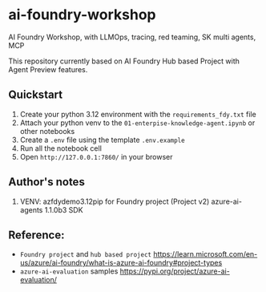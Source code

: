 # ai-foundry-workshop
AI Foundry Workshop, with LLMOps, tracing, red teaming, SK multi agents, MCP

This repository currently based on AI Foundry Hub based Project with Agent Preview features.

## Quickstart

1. Create your python 3.12 environment with the `requirements_fdy.txt` file
2. Attach your python venv to the `01-enterpise-knowledge-agent.ipynb` or other notebooks
3. Create a `.env` file using the template `.env.example`
4. Run all the notebook cell
5. Open `http://127.0.0.1:7860/` in your browser

## Author's notes
1. VENV: azfdydemo3.12pip for Foundry project (Project v2) azure-ai-agents 1.1.0b3 SDK
<!-- 2. VENV: azagents3.12piphub for enterprise b10 azure-ai-projects SDK -->

## Reference:
* `Foundry project` and `hub based project` https://learn.microsoft.com/en-us/azure/ai-foundry/what-is-azure-ai-foundry#project-types
* `azure-ai-evaluation` samples https://pypi.org/project/azure-ai-evaluation/